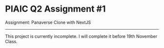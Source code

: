 # PIAIC Q2 Assignment #1
Assignment: Panaverse Clone with NextJS  
<hr/>
This project is currently incomplete. I will complete it before 19th November Class.
